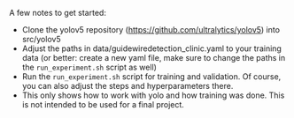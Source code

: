 A few notes to get started:
- Clone the yolov5 repository (https://github.com/ultralytics/yolov5) into src/yolov5
- Adjust the paths in data/guidewiredetection_clinic.yaml to your training data (or better: create a new yaml file, make sure to change the paths in the `run_experiment.sh` script as well)
- Run the `run_experiment.sh` script for training and validation. Of course, you can also adjust the steps and hyperparameters there.
- This only shows how to work with yolo and how training was done. This is not intended to be used for a final project.